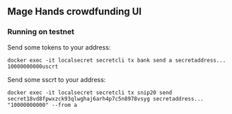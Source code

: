 ## Mage Hands crowdfunding UI

### Running on testnet

Send some tokens to your address: 

`docker exec -it localsecret secretcli tx bank send a secretaddress... 10000000000uscrt`

Send some sscrt to your address:

`docker exec -it localsecret secretcli tx snip20 send secret18vd8fpwxzck93qlwghaj6arh4p7c5n8978vsyg secretaddress... "10000000000" --from a`
